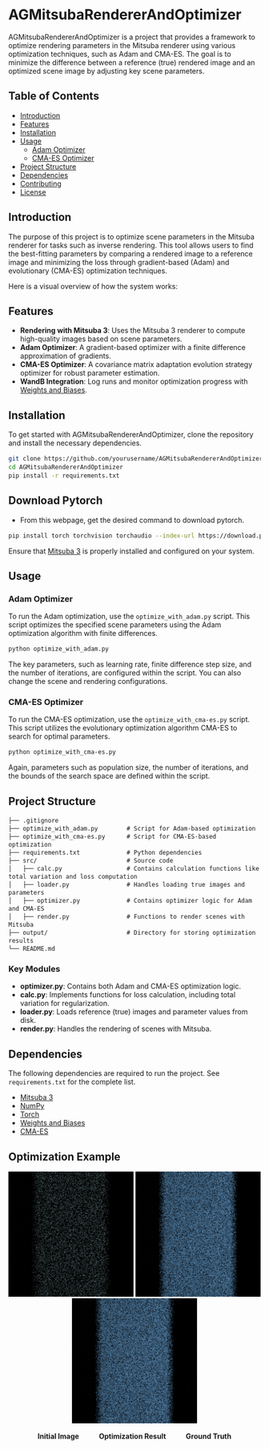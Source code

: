 
# AGMitsubaRendererAndOptimizer

AGMitsubaRendererAndOptimizer is a project that provides a framework to optimize rendering parameters in the Mitsuba renderer using various optimization techniques, such as Adam and CMA-ES. The goal is to minimize the difference between a reference (true) rendered image and an optimized scene image by adjusting key scene parameters.

## Table of Contents
- [Introduction](#introduction)
- [Features](#features)
- [Installation](#installation)
- [Usage](#usage)
  - [Adam Optimizer](#adam-optimizer)
  - [CMA-ES Optimizer](#cma-es-optimizer)
- [Project Structure](#project-structure)
- [Dependencies](#dependencies)
- [Contributing](#contributing)
- [License](#license)

## Introduction

The purpose of this project is to optimize scene parameters in the Mitsuba renderer for tasks such as inverse rendering. This tool allows users to find the best-fitting parameters by comparing a rendered image to a reference image and minimizing the loss through gradient-based (Adam) and evolutionary (CMA-ES) optimization techniques.

Here is a visual overview of how the system works:
## Features
- **Rendering with Mitsuba 3**: Uses the Mitsuba 3 renderer to compute high-quality images based on scene parameters.
- **Adam Optimizer**: A gradient-based optimizer with a finite difference approximation of gradients.
- **CMA-ES Optimizer**: A covariance matrix adaptation evolution strategy optimizer for robust parameter estimation.
- **WandB Integration**: Log runs and monitor optimization progress with [Weights and Biases](https://wandb.ai/).


## Installation

To get started with AGMitsubaRendererAndOptimizer, clone the repository and install the necessary dependencies.

```bash
git clone https://github.com/yourusername/AGMitsubaRendererAndOptimizer.git
cd AGMitsubaRendererAndOptimizer
pip install -r requirements.txt
```

## Download Pytorch

- From this webpage, get the desired command to download pytorch.

```bash
pip install torch torchvision torchaudio --index-url https://download.pytorch.org/whl/cu118
```


Ensure that [Mitsuba 3](https://mitsuba.readthedocs.io/) is properly installed and configured on your system.

## Usage

### Adam Optimizer

To run the Adam optimization, use the `optimize_with_adam.py` script. This script optimizes the specified scene parameters using the Adam optimization algorithm with finite differences.

```bash
python optimize_with_adam.py
```

The key parameters, such as learning rate, finite difference step size, and the number of iterations, are configured within the script. You can also change the scene and rendering configurations.

### CMA-ES Optimizer

To run the CMA-ES optimization, use the `optimize_with_cma-es.py` script. This script utilizes the evolutionary optimization algorithm CMA-ES to search for optimal parameters.

```bash
python optimize_with_cma-es.py
```

Again, parameters such as population size, the number of iterations, and the bounds of the search space are defined within the script.

## Project Structure

```
├── .gitignore
├── optimize_with_adam.py        # Script for Adam-based optimization
├── optimize_with_cma-es.py      # Script for CMA-ES-based optimization
├── requirements.txt             # Python dependencies
├── src/                         # Source code
│   ├── calc.py                  # Contains calculation functions like total variation and loss computation
│   ├── loader.py                # Handles loading true images and parameters
│   ├── optimizer.py             # Contains optimizer logic for Adam and CMA-ES
│   ├── render.py                # Functions to render scenes with Mitsuba
├── output/                      # Directory for storing optimization results
└── README.md
```

### Key Modules

- **optimizer.py**: Contains both Adam and CMA-ES optimization logic.
- **calc.py**: Implements functions for loss calculation, including total variation for regularization.
- **loader.py**: Loads reference (true) images and parameter values from disk.
- **render.py**: Handles the rendering of scenes with Mitsuba.

## Dependencies

The following dependencies are required to run the project. See `requirements.txt` for the complete list.

- [Mitsuba 3](https://mitsuba.readthedocs.io/)
- [NumPy](https://numpy.org/)
- [Torch](https://pytorch.org/)
- [Weights and Biases](https://wandb.ai/)
- [CMA-ES](https://github.com/CMA-ES/c-cmaes)


## Optimization Example

<p align="center">
  <img src="images/initial.png" alt="Initial Image" width="250" />
  <img src="images/optimization_result.png" alt="Optimization Result" width="250" />
  <img src="images/true_image.png" alt="Ground Truth" width="250" />
</p>

<p align="center">
  <b>Initial Image</b> &emsp; &emsp; <b>Optimization Result</b> &emsp; &emsp; <b>Ground Truth</b>
</p>

